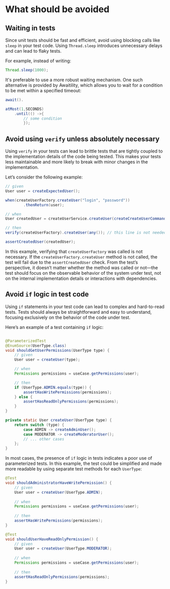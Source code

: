# What should be avoided

## Waiting in tests

Since unit tests should be fast and efficient, avoid using blocking calls like `sleep` in your test code. Using
`Thread.sleep` introduces unnecessary delays and can lead to flaky tests.

For example, instead of writing:

```java
Thread.sleep(1000);
```

It's preferable to use a more robust waiting mechanism. One such alternative is provided by Awaitility, which allows you
to wait for a condition to be met within a specified timeout:

```java
await().

atMost(1,SECONDS)
    .until(() ->{
        // some condition
        });
```

## Avoid using `verify` unless absolutely necessary

Using `verify` in your tests can lead to brittle tests that are tightly coupled to the implementation details of the
code being tested. This makes your tests less maintainable and more likely to break with minor changes in the
implementation.

Let’s consider the following example:

```java
// given
User user = createExpectedUser();

when(createUserFactory.createUser("login", "password"))
        .thenReturn(user);

// when
User createdUser = createUserService.createUser(createCreateUserCommand());

// then
verify(createUserFactory).createUser(any()); // this line is not needed

assertCreatedUser(createdUser);
```

In this example, verifying that `createUserFactory` was called is not necessary. If the `createUserFactory.createUser`
method is not called, the test will fail due to the `assertCreatedUser` check. From the test’s perspective, it doesn’t
matter whether the method was called or not—the test should focus on the observable behavior of the system under test,
not on the internal implementation details or interactions with dependencies.

## Avoid `if` logic in test code

Using `if` statements in your test code can lead to complex and hard-to-read tests. Tests should always be straightforward and easy to understand, focusing exclusively on the behavior of the code under test.

Here’s an example of a test containing `if` logic:

```java

@ParameterizedTest
@EnumSource(UserType.class)
void shouldGetUserPermissions(UserType type) {
    // given
    User user = createUser(type);

    // when
    Permissions permissions = useCase.getPermissions(user);

    // then
    if (UserType.ADMIN.equals(type)) {
        assertHasWritePermissions(permissions);
    } else {
        assertHasReadOnlyPermissions(permissions);
    }
}

private static User createUser(UserType type) {
    return switch (type) {
        case ADMIN -> createAdminUser();
        case MODERATOR -> createModeratorUser();
        // ... other cases
    };
}
```

In most cases, the presence of `if` logic in tests indicates a poor use of parameterized tests. In this example, the test could be simplified and made more readable by using separate test methods for each `UserType`:

```java
@Test
void shouldAdministratorHaveWritePermission() {
    // given
    User user = createUser(UserType.ADMIN);
    
    // when
    Permissions permissions = useCase.getPermissions(user);
    
    // then
    assertHasWritePermissions(permissions);
}

@Test
void shouldUserHaveReadOnlyPermission() {
    // given
    User user = createUser(UserType.MODERATOR);
    
    // when
    Permissions permissions = useCase.getPermissions(user);
    
    // then
    assertHasReadOnlyPermissions(permissions);
}
```